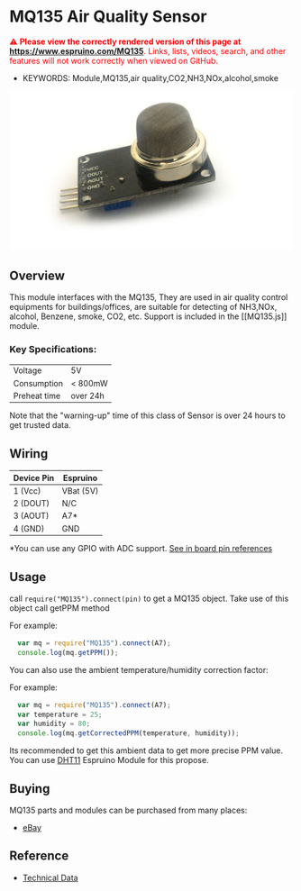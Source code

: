 <!--- Copyright (c) 2015 Nic Marcondes -->
MQ135 Air Quality Sensor
=====================

<span style="color:red">:warning: **Please view the correctly rendered version of this page at https://www.espruino.com/MQ135**. Links, lists, videos, search, and other features will not work correctly when viewed on GitHub.</span>

* KEYWORDS: Module,MQ135,air quality,CO2,NH3,NOx,alcohol,smoke

![MQ135](MQ135/board.jpg)


Overview
-----------------

This module interfaces with the MQ135, They are used in air quality control equipments for buildings/offices, are suitable for detecting
 of NH3,NOx, alcohol, Benzene, smoke, CO2, etc. Support is included in the [[MQ135.js]] module.

### Key Specifications:

  |                       |          |
  |-----------------------|----------|
  | Voltage               | 5V       |
  | Consumption           | < 800mW  |
  | Preheat time          | over 24h |

Note that the "warning-up" time of this class of Sensor is over 24 hours to get trusted data.

Wiring
-----------------

  | Device Pin | Espruino |
  |------------|----------|
  | 1 (Vcc)    | VBat (5V)|
  | 2 (DOUT)   | N/C      |
  | 3 (AOUT)   | A7*      |
  | 4 (GND)    | GND      |

*You can use any GPIO with ADC support. [See in board pin references](http://www.espruino.com/Reference)


Usage
-----------------

call `require("MQ135").connect(pin)` to get a MQ135 object. Take use of this object call getPPM method

For example:

```JavaScript
  var mq = require("MQ135").connect(A7);
  console.log(mq.getPPM());
```

You can also use the ambient temperature/humidity correction factor:

For example:

```JavaScript
  var mq = require("MQ135").connect(A7);
  var temperature = 25;
  var humidity = 80;
  console.log(mq.getCorrectedPPM(temperature, humidity));
```

Its recommended to get this ambient data to get more precise PPM value.
You can use [DHT11](http://espruino.com/DHT11) Espruino Module for this propose.


Buying
-----

MQ135 parts and modules can be purchased from many places:
* [eBay](http://www.ebay.com/sch/i.html?_nkw=MQ135&_sacat=92074)


Reference
---------
* [Technical Data](https://www.olimex.com/Products/Components/Sensors/SNS-MQ135/resources/SNS-MQ135.pdf)
